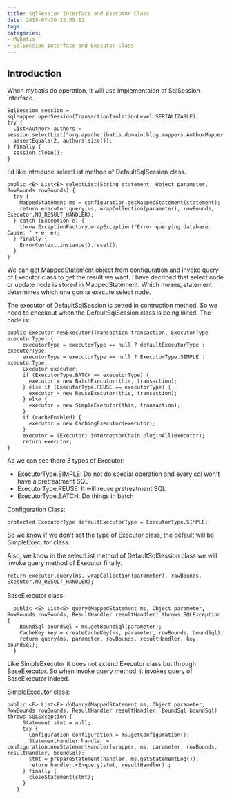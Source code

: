 ```yaml
---
title: SqlSession Interface and Executor Class
date: 2018-07-20 22:59:12
tags:
categories:
- Mybatis
- SqlSession Interface and Executor Class
---
```


## Introduction
When mybatis do operation, it will use implementaion of SqlSession interface.

    SqlSession session = sqlMapper.openSession(TransactionIsolationLevel.SERIALIZABLE);
    try {
      List<Author> authors = session.selectList("org.apache.ibatis.domain.blog.mappers.AuthorMapper.selectAllAuthors");
      assertEquals(2, authors.size());
    } finally {
      session.close();
	}



I'd like introduce selectList method of DefaultSqlSession class. 

    public <E> List<E> selectList(String statement, Object parameter, RowBounds rowBounds) {
      try {
        MappedStatement ms = configuration.getMappedStatement(statement);
        return executor.query(ms, wrapCollection(parameter), rowBounds, Executor.NO_RESULT_HANDLER);
      } catch (Exception e) {
        throw ExceptionFactory.wrapException("Error querying database.  Cause: " + e, e);
      } finally {
        ErrorContext.instance().reset();
      }
    }

We can get MappedStatement object from configuration and invoke query of Executor class to get the result we want. I have decribed that select node or update node is stored in MappedStatement. Which means, statement determines which one gonna execute select node.

The executor of DefaultSqlSession is setted in contruction method. So we need to checkout when the DefaultSqlSession class is being inited. The code is:


	public Executor newExecutor(Transaction transaction, ExecutorType executorType) {
	     executorType = executorType == null ? defaultExecutorType : executorType;
	     executorType = executorType == null ? ExecutorType.SIMPLE : executorType;
	     Executor executor;
	     if (ExecutorType.BATCH == executorType) {
	       executor = new BatchExecutor(this, transaction);
	     } else if (ExecutorType.REUSE == executorType) {
	       executor = new ReuseExecutor(this, transaction);
	     } else {
	       executor = new SimpleExecutor(this, transaction);
	     }
	     if (cacheEnabled) {
	       executor = new CachingExecutor(executor);
	     }
	     executor = (Executor) interceptorChain.pluginAll(executor);
	     return executor;
	}

As we can see there 3 types of Executor:

- ExecutorType.SIMPLE: Do not do special operation and every sql won't have a pretreatment SQL
- ExecutorType.REUSE: It will reuse pretreatment SQL
- ExecutorType.BATCH: Do things in batch

Configuration Class:

	protected ExecutorType defaultExecutorType = ExecutorType.SIMPLE;

So we know if we don't set the type of Executor class, the default will be SimpleExecutor class.

Also, we know in the selectList method of DefaultSqlSession class we will invoke query method of Executor finally.

	return executor.query(ms, wrapCollection(parameter), rowBounds, Executor.NO_RESULT_HANDLER);



BaseExecutor class：

	  public <E> List<E> query(MappedStatement ms, Object parameter, RowBounds rowBounds, ResultHandler resultHandler) throws SQLException {
	    BoundSql boundSql = ms.getBoundSql(parameter);
	    CacheKey key = createCacheKey(ms, parameter, rowBounds, boundSql);
	    return query(ms, parameter, rowBounds, resultHandler, key, boundSql);
	  }


Like SimpleExecutor it does not extend Executor class but through BaseExecutor. So when invoke query method, it invokes query of BaseExecutor indeed.

SimpleExecutor class:

	public <E> List<E> doQuery(MappedStatement ms, Object parameter, RowBounds rowBounds, ResultHandler resultHandler, BoundSql boundSql) throws SQLException {
	     Statement stmt = null;
	     try {
	       Configuration configuration = ms.getConfiguration();
	       StatementHandler handler = configuration.newStatementHandler(wrapper, ms, parameter, rowBounds, resultHandler, boundSql);
	       stmt = prepareStatement(handler, ms.getStatementLog());
	       return handler.<E>query(stmt, resultHandler) ; 
	     } finally {
	       closeStatement(stmt);
	     }
	   }
